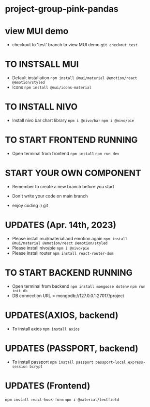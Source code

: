 # project-group-pink-pandas
# view MUI demo 
- checkout to 'test' branch to view MUI demo 
`git checkout test`

# TO INSTSALL MUI 
- Default installation
`npm install @mui/material @emotion/react @emotion/styled`
- Icons
`npm install @mui/icons-material`

# TO INSTALL NIVO 
- Install nivo bar chart library
`npm i @nivo/bar`
`npm i @nivo/pie`

# TO START FRONTEND RUNNING
- Open terminal from frontend
`npm install`
`npm run dev`



# START YOUR OWN COMPONENT
- Remember to create a new branch before you start 
- Don't write your code on main branch

- enjoy coding :)
git 
# UPDATES (Apr. 14th, 2023)
- Please install mui/material and emotion again
`npm install @mui/material @emotion/react @emotion/styled`
- Please install nivo/pie
`npm i @nivo/pie`
- Please install router
`npm install react-router-dom`
# TO START BACKEND RUNNING
- Open terminal from backend
`npm install mongoose dotenv`
`npm run init-db`
- DB connection URL = mongodb://127.0.0.1:27017/project


# UPDATES(AXIOS, backend)
- To install axios
`npm install axios`
# UPDATES (PASSPORT, backend)
- To install passport
`npm install passport passport-local express-session bcrypt`
# UPDATES (Frontend)
`npm install react-hook-form`
`npm i @material/textfield`